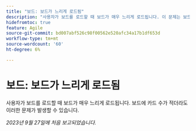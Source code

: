```yaml
---
title: "보드: 보드가 느리게 로드됨"
description: "사용자가 보드를 로드할 때 보드가 매우 느리게 로드됩니다. 이 문제는 보드에 카드 수가 적더라도 발생할 수 있습니다."
hidefromtoc: true
feature: Agile
source-git-commit: bd007abf526c98f00562e520afc34a17b1df653d
workflow-type: tm+mt
source-wordcount: '60'
ht-degree: 6%

---
```



# 보드: 보드가 느리게 로드됨

사용자가 보드를 로드할 때 보드가 매우 느리게 로드됩니다. 보드에 카드 수가 적더라도 이러한 문제가 발생할 수 있습니다.

_2023년 9월 27일에 처음 보고되었습니다._
